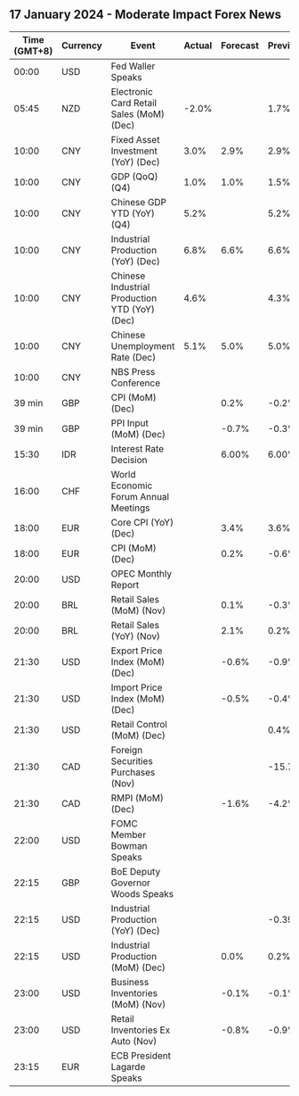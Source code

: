## 17 January 2024 - Moderate Impact Forex News

| Time (GMT+8) | Currency | Event | Actual | Forecast | Previous |
|------|----------|-------|--------|----------|----------|
| 00:00 | USD | Fed Waller Speaks |  |  |  |
| 05:45 | NZD | Electronic Card Retail Sales (MoM) (Dec) | -2.0% |  | 1.7% |
| 10:00 | CNY | Fixed Asset Investment (YoY) (Dec) | 3.0% | 2.9% | 2.9% |
| 10:00 | CNY | GDP (QoQ) (Q4) | 1.0% | 1.0% | 1.5% |
| 10:00 | CNY | Chinese GDP YTD (YoY) (Q4) | 5.2% |  | 5.2% |
| 10:00 | CNY | Industrial Production (YoY) (Dec) | 6.8% | 6.6% | 6.6% |
| 10:00 | CNY | Chinese Industrial Production YTD (YoY) (Dec) | 4.6% |  | 4.3% |
| 10:00 | CNY | Chinese Unemployment Rate (Dec) | 5.1% | 5.0% | 5.0% |
| 10:00 | CNY | NBS Press Conference |  |  |  |
| 39 min | GBP | CPI (MoM) (Dec) |  | 0.2% | -0.2% |
| 39 min | GBP | PPI Input (MoM) (Dec) |  | -0.7% | -0.3% |
| 15:30 | IDR | Interest Rate Decision |  | 6.00% | 6.00% |
| 16:00 | CHF | World Economic Forum Annual Meetings |  |  |  |
| 18:00 | EUR | Core CPI (YoY) (Dec) |  | 3.4% | 3.6% |
| 18:00 | EUR | CPI (MoM) (Dec) |  | 0.2% | -0.6% |
| 20:00 | USD | OPEC Monthly Report |  |  |  |
| 20:00 | BRL | Retail Sales (MoM) (Nov) |  | 0.1% | -0.3% |
| 20:00 | BRL | Retail Sales (YoY) (Nov) |  | 2.1% | 0.2% |
| 21:30 | USD | Export Price Index (MoM) (Dec) |  | -0.6% | -0.9% |
| 21:30 | USD | Import Price Index (MoM) (Dec) |  | -0.5% | -0.4% |
| 21:30 | USD | Retail Control (MoM) (Dec) |  |  | 0.4% |
| 21:30 | CAD | Foreign Securities Purchases (Nov) |  |  | -15.75B |
| 21:30 | CAD | RMPI (MoM) (Dec) |  | -1.6% | -4.2% |
| 22:00 | USD | FOMC Member Bowman Speaks |  |  |  |
| 22:15 | GBP | BoE Deputy Governor Woods Speaks |  |  |  |
| 22:15 | USD | Industrial Production (YoY) (Dec) |  |  | -0.39% |
| 22:15 | USD | Industrial Production (MoM) (Dec) |  | 0.0% | 0.2% |
| 23:00 | USD | Business Inventories (MoM) (Nov) |  | -0.1% | -0.1% |
| 23:00 | USD | Retail Inventories Ex Auto (Nov) |  | -0.8% | -0.9% |
| 23:15 | EUR | ECB President Lagarde Speaks |  |  |  |
